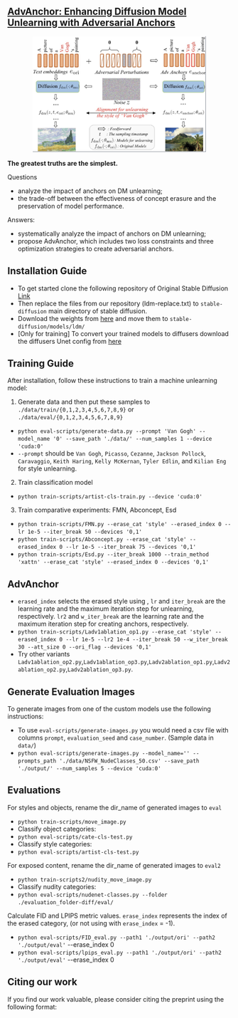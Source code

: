 ## [AdvAnchor: Enhancing Diffusion Model Unlearning with Adversarial Anchors]()
 
<div align='center'>
<img src="images/advanchor.jpg" width="390" height="260">
</div>

**The greatest truths are the simplest.**

Questions
* analyze the impact of anchors on DM unlearning;
* the trade-off between the effectiveness of concept erasure and the preservation of model performance.

Answers:
* systematically analyze the impact of anchors on DM unlearning;
* propose AdvAnchor, which includes two loss constraints and three optimization strategies to create adversarial anchors.

## Installation Guide

* To get started clone the following repository of Original Stable Diffusion [Link](https://github.com/CompVis/stable-diffusion)
* Then replace the files from our repository (ldm-replace.txt) to `stable-diffusion` main directory of stable diffusion. 
* Download the weights from [here](https://huggingface.co/CompVis/stable-diffusion-v-1-4-original/resolve/main/sd-v1-4-full-ema.ckpt) and move them to `stable-diffusion/models/ldm/`
* [Only for training] To convert your trained models to diffusers download the diffusers Unet config from [here](https://huggingface.co/CompVis/stable-diffusion-v1-4/blob/main/unet/config.json)

## Training Guide

After installation, follow these instructions to train a machine unlearning model:

1. Generate data and then put these samples to `./data/train/{0,1,2,3,4,5,6,7,8,9}` or `./data/eval/{0,1,2,3,4,5,6,7,8,9}`

* `python eval-scripts/generate-data.py --prompt 'Van Gogh' --model_name '0' --save_path './data/' --num_samples 1 --device 'cuda:0'`
* `--prompt` should be `Van Gogh`, `Picasso`, `Cezanne`, `Jackson Pollock`, `Caravaggio`, `Keith Haring`, `Kelly McKernan`, `Tyler Edlin`, and `Kilian Eng` for style unlearning.

2. Train classification model 
* `python train-scripts/artist-cls-train.py --device 'cuda:0'`

3. Train comparative experiments: FMN, Abconcept, Esd
* `python train-scripts/FMN.py --erase_cat 'style' --erased_index 0 --lr 1e-5 --iter_break 50 --devices '0,1'`
* `python train-scripts/Abconcept.py --erase_cat 'style' --erased_index 0 --lr 1e-5 --iter_break 75 --devices '0,1'`
* `python train-scripts/Esd.py --iter_break 1000 --train_method 'xattn' --erase_cat 'style' --erased_index 0 --devices '0,1'`

## AdvAnchor
* `erased_index` selects the erased style using , `lr` and `iter_break` are the learning rate and the maximum iteration step for unlearning, respectively. `lr2` and `w_iter_break` are the learning rate and the maximum iteration step for creating anchors, respectively.
* `python train-scripts/Ladv1ablation_op1.py --erase_cat 'style' --erased_index 0 --lr 1e-5 --lr2 1e-4 --iter_break 50 --w_iter_break 30 --att_size 0 --ori_flag --devices '0,1'`
* Try other variants `Ladv1ablation_op2.py`,`Ladv1ablation_op3.py`,`Ladv2ablation_op1.py`,`Ladv2ablation_op2.py`,`Ladv2ablation_op3.py`.

## Generate Evaluation Images

To generate images from one of the custom models use the following instructions:

* To use `eval-scripts/generate-images.py` you would need a csv file with columns `prompt`, `evaluation_seed` and `case_number`. (Sample data in `data/`) 
* `python eval-scripts/generate-images.py --model_name='' --prompts_path './data/NSFW_NudeClasses_50.csv' --save_path './output/' --num_samples 5 --device 'cuda:0'`

## Evaluations


For styles and objects, rename the dir_name of generated images to `eval`
* `python train-scripts/move_image.py`
* Classify object categories:
* `python eval-scripts/cate-cls-test.py` 
* Classify style categories:
* `python eval-scripts/artist-cls-test.py`

For exposed content, rename the dir_name of generated images to `eval2`
* `python train-scripts2/nudity_move_image.py`
* Classify nudity categories:
* `python eval-scripts/nudenet-classes.py --folder ./evaluation_folder-diff/eval/`

Calculate FID and LPIPS metric values. `erase_index` represents the index of the erased category, (or not using with `erase_index` = -1).
* `python eval-scripts/FID_eval.py --path1 './output/ori' --path2 './output/eval'` --erase_index 0
* `python eval-scripts/lpips_eval.py --path1 './output/ori' --path2 './output/eval'` --erase_index 0




## Citing our work
If you find our work valuable, please consider citing the preprint using the following format:
```
```
